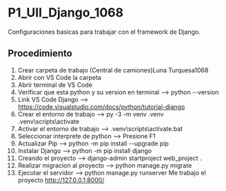 # P1_UII_Django_1068
Configuraciones basicas para trabajar con el framework de Django.
## Procedimiento
 1. Crear carpeta de trabajo (Central de camiones)Luna Turquesa1068
 2. Abrir con VS Code la carpeta
 3. Abrir terminal de VS Code
 4. Verificar que esta python y su version en terminal --> python --version
 5. Link VS Code Django --> https://code.visualstudio.com/docs/python/tutorial-django
 6. Crear el entorno de trabajo --> py -3 -m venv .venv .venv\scripts\activate
 7. Activar el entorno de trabajo --> .venv\scripts\activate.bat
 8. Seleccionar interprete de python --> Presione F1
 9. Actualizar Pip --> python -m pip install --upgrade pip
 10. Instalar Django --> python -m pip install django
 11. Creando el proyecto --> django-admin startproject web_project .
 12. Realizar migracion al proyecto --> python manage.py migrate
 13. Ejecutar el servidor --> python manage.py runserver
     Me trabajo el proyecto http://127.0.0.1:8000/
